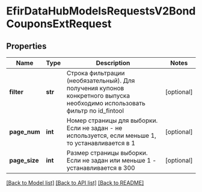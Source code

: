 # EfirDataHubModelsRequestsV2BondCouponsExtRequest

## Properties
Name | Type | Description | Notes
------------ | ------------- | ------------- | -------------
**filter** | **str** | Строка фильтрации (необязательный). Для получения купонов конкретного выпуска необходимо использовать фильтр по id_fintool | [optional] 
**page_num** | **int** | Номер страницы для выборки. Если не задан - не используется, если  меньше 1, то устанавливается в 1 | [optional] 
**page_size** | **int** | Размер страницы выборки. Если не задан или меньше 1 - устанавливается в 300 | [optional] 

[[Back to Model list]](../README.md#documentation-for-models) [[Back to API list]](../README.md#documentation-for-api-endpoints) [[Back to README]](../README.md)

